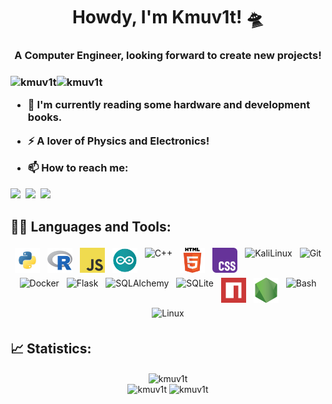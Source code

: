 <h1 align="center">Howdy, I'm Kmuv1t! 🛸</h1>
<h3 align="center">A Computer Engineer, looking forward to create new projects!<h3>

<p align="left"> <img src="https://komarev.com/ghpvc/?username=kmuv1t&label=Profile%20views&color=0e75b6&style=flat" alt="kmuv1t"/><img src="https://img.shields.io/github/followers/kmuv1t?label=Follow&style=social" alt="kmuv1t"/></p>


- 🌱 I'm currently reading some **hardware and development** books.

- ⚡ **A lover of Physics and Electronics!**

- 📫 How to reach me:

<div> 
 <img src="https://discord-md-badge.vercel.app/api/shield/852691308899336213" target="_blank">&nbsp;
  <a href = "mailto:carlosborgesbenjamin@gmail.com"><img src="https://img.shields.io/badge/-mail-%23333?style=for-the-badge&logo=gmail&logoColor=white" target="_blank"></a>&nbsp;
  <a href="https://www.linkedin.com/in/carlos-b-carcamo/" target="_blank"><img src="https://img.shields.io/badge/-LinkedIn-%230077B5?style=for-the-badge&logo=linkedin&logoColor=white" target="_blank"></a>&nbsp;
</div>
</p>

## 👨‍💻 Languages and Tools:
<div align="center">
<img src="https://raw.githubusercontent.com/github/explore/80688e429a7d4ef2fca1e82350fe8e3517d3494d/topics/python/python.png" alt="Python" height="40" style="vertical-align:top; margin:4px">
<img src="https://raw.githubusercontent.com/github/explore/80688e429a7d4ef2fca1e82350fe8e3517d3494d/topics/r/r.png" alt="R" height="40" style="vertical-align:top; margin:4px">
<img src="https://raw.githubusercontent.com/github/explore/80688e429a7d4ef2fca1e82350fe8e3517d3494d/topics/javascript/javascript.png" alt="Javascript" height="40" style="vertical-align:top; margin:4px">
<img src="https://raw.githubusercontent.com/github/explore/80688e429a7d4ef2fca1e82350fe8e3517d3494d/topics/arduino/arduino.png" alt="Arduino" height="40" style="vertical-align:top; margin:4px">
<img src="https://upload.wikimedia.org/wikipedia/commons/1/18/ISO_C%2B%2B_Logo.svg" alt="C++" height="40" style="vertical-align:top; margin:4px">
<img src="https://raw.githubusercontent.com/github/explore/80688e429a7d4ef2fca1e82350fe8e3517d3494d/topics/html/html.png" alt="HTML" height="40" style="vertical-align:top; margin:4px">
<img src="https://raw.githubusercontent.com/github/explore/80688e429a7d4ef2fca1e82350fe8e3517d3494d/topics/css/css.png" alt="CSS" height="40" style="vertical-align:top; margin:4px">
<img src="https://i.pinimg.com/originals/c9/db/49/c9db49baf7a9b2237589f583fa26148d.png" alt="KaliLinux" height="40" style="vertical-align:top; margin:4px">
<img src="https://butecotecnologico.com.br/images/wp-content/uploads/2014/11/Git-Icon-1788C.png" alt="Git" height="40" style="vertical-align:top; margin:4px">
<img src="https://miro.medium.com/max/336/0*rmv6pZTW2hfP2XYd.png" alt="Docker" height="40" style="vertical-align:top; margin:4px">
<img src="https://www.kindpng.com/picc/m/188-1882416_flask-python-logo-hd-png-download.png" alt="Flask" height="40" style="vertical-align:top; margin:4px">
<img src="https://pbs.twimg.com/profile_images/476392134489014273/q5uAkmy7_400x400.png" alt="SQLAlchemy" height="40" style="vertical-align:top; margin:4px">
<img src="https://upload.wikimedia.org/wikipedia/commons/thumb/3/38/SQLite370.svg/1200px-SQLite370.svg.png" alt="SQLite" height="40" style="vertical-align:top; margin:4px">
<img src="https://raw.githubusercontent.com/github/explore/80688e429a7d4ef2fca1e82350fe8e3517d3494d/topics/npm/npm.png" alt="NPM" height="40" style="vertical-align:top; margin:4px">
<img src="https://raw.githubusercontent.com/github/explore/80688e429a7d4ef2fca1e82350fe8e3517d3494d/topics/nodejs/nodejs.png" alt="Node.js" height="40" style="vertical-align:top; margin:4px">
<img src="https://www.pngkey.com/png/full/140-1409984_python-logo-bash-shell-logo-shell-script-logo.png" alt="Bash" height="40" style="vertical-align:top; margin:4px">
<img src="https://upload.wikimedia.org/wikipedia/commons/thumb/3/35/Tux.svg/1200px-Tux.svg.png" alt="Linux" height="40" style="vertical-align:top; margin:4px">
</div>
 
## 📈 Statistics:
<div align="center">
<img align="center" src="https://github-readme-stats.vercel.app/api/top-langs/?username=kmuv1t&layout=compact&hide=html,javascript,css&langs_count=10&theme=vision-friendly-dark" alt="kmuv1t"/>
</div>

<div align="center">
  <img height=165em src="https://github-readme-stats.vercel.app/api?username=kmuv1t&show_icons=true&locale=en&theme=vision-friendly-dark" alt="kmuv1t"/>
  <img height=165em src="https://github-readme-streak-stats.herokuapp.com/?user=kmuv1t&theme=vision-friendly-dark" alt="kmuv1t"/>
</div>
